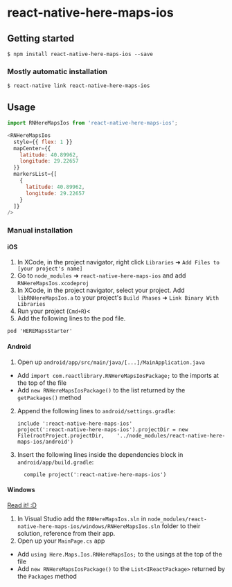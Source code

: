 # react-native-here-maps-ios

## Getting started

`$ npm install react-native-here-maps-ios --save`

### Mostly automatic installation

`$ react-native link react-native-here-maps-ios`

## Usage
```javascript
import RNHereMapsIos from 'react-native-here-maps-ios';

<RNHereMapsIos
  style={{ flex: 1 }}
  mapCenter={{
    latitude: 40.89962,
    longitude: 29.22657
  }}
  markersList={[
    {
      latitude: 40.89962,
      longitude: 29.22657
    }
  ]}
/>
```

### Manual installation


#### iOS

1. In XCode, in the project navigator, right click `Libraries` ➜ `Add Files to [your project's name]`
2. Go to `node_modules` ➜ `react-native-here-maps-ios` and add `RNHereMapsIos.xcodeproj`
3. In XCode, in the project navigator, select your project. Add `libRNHereMapsIos.a` to your project's `Build Phases` ➜ `Link Binary With Libraries`
4. Run your project (`Cmd+R`)<
5. Add the following lines to the pod file.

```POD
pod 'HEREMapsStarter'
```

#### Android

1. Open up `android/app/src/main/java/[...]/MainApplication.java`
  - Add `import com.reactlibrary.RNHereMapsIosPackage;` to the imports at the top of the file
  - Add `new RNHereMapsIosPackage()` to the list returned by the `getPackages()` method
2. Append the following lines to `android/settings.gradle`:
  	```
  	include ':react-native-here-maps-ios'
  	project(':react-native-here-maps-ios').projectDir = new File(rootProject.projectDir, 	'../node_modules/react-native-here-maps-ios/android')
  	```
3. Insert the following lines inside the dependencies block in `android/app/build.gradle`:
  	```
      compile project(':react-native-here-maps-ios')
  	```

#### Windows
[Read it! :D](https://github.com/ReactWindows/react-native)

1. In Visual Studio add the `RNHereMapsIos.sln` in `node_modules/react-native-here-maps-ios/windows/RNHereMapsIos.sln` folder to their solution, reference from their app.
2. Open up your `MainPage.cs` app
  - Add `using Here.Maps.Ios.RNHereMapsIos;` to the usings at the top of the file
  - Add `new RNHereMapsIosPackage()` to the `List<IReactPackage>` returned by the `Packages` method
  
